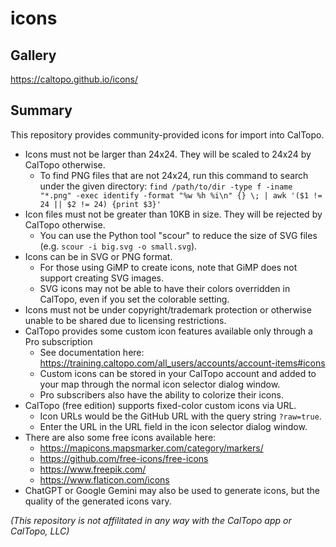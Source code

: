 # icons

## Gallery

https://caltopo.github.io/icons/

## Summary

This repository provides community-provided icons for import into CalTopo.

- Icons must not be larger than 24x24. They will be scaled to 24x24 by CalTopo otherwise.
  - To find PNG files that are not 24x24, run this command to search under the given directory: `find /path/to/dir -type f -iname "*.png" -exec identify -format "%w %h %i\n" {} \; | awk '($1 != 24 || $2 != 24) {print $3}'`
- Icon files must not be greater than 10KB in size. They will be rejected by CalTopo otherwise.
  - You can use the Python tool "scour" to reduce the size of SVG files (e.g. `scour -i big.svg -o small.svg`).
- Icons can be in SVG or PNG format.
  - For those using GiMP to create icons, note that GiMP does not support creating SVG images.
  - SVG icons may not be able to have their colors overridden in CalTopo, even if you set the colorable setting.
- Icons must not be under copyright/trademark protection or otherwise unable to be shared due to licensing restrictions.
- CalTopo provides some custom icon features available only through a Pro subscription
  - See documentation here: https://training.caltopo.com/all_users/accounts/account-items#icons
  - Custom icons can be stored in your CalTopo account and added to your map through the normal icon selector dialog window.
  - Pro subscribers also have the ability to colorize their icons.
- CalTopo (free edition) supports fixed-color custom icons via URL.
  - Icon URLs would be the GitHub URL with the query string `?raw=true`.
  - Enter the URL in the URL field in the icon selector dialog window.
- There are also some free icons available here:
  - https://mapicons.mapsmarker.com/category/markers/
  - https://github.com/free-icons/free-icons
  - https://www.freepik.com/
  - https://www.flaticon.com/icons
- ChatGPT or Google Gemini may also be used to generate icons, but the quality of the generated icons vary.

_(This repository is not affilitated in any way with the CalTopo app or CalTopo, LLC)_
